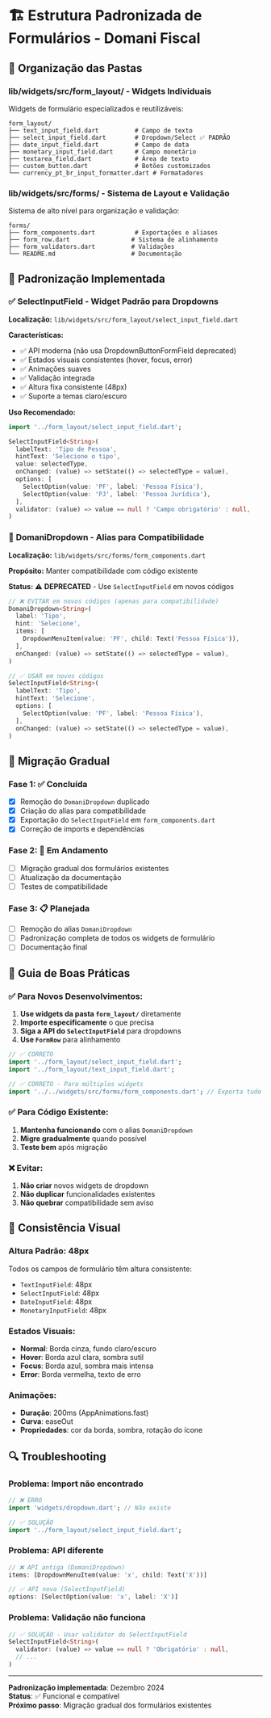 # 🏗️ Estrutura Padronizada de Formulários - Domani Fiscal

## 📁 Organização das Pastas

### **lib/widgets/src/form_layout/** - Widgets Individuais

Widgets de formulário especializados e reutilizáveis:

```
form_layout/
├── text_input_field.dart          # Campo de texto
├── select_input_field.dart        # Dropdown/Select ✅ PADRÃO
├── date_input_field.dart          # Campo de data
├── monetary_input_field.dart      # Campo monetário
├── textarea_field.dart            # Área de texto
├── custom_button.dart             # Botões customizados
└── currency_pt_br_input_formatter.dart # Formatadores
```

### **lib/widgets/src/forms/** - Sistema de Layout e Validação

Sistema de alto nível para organização e validação:

```
forms/
├── form_components.dart           # Exportações e aliases
├── form_row.dart                 # Sistema de alinhamento
├── form_validators.dart          # Validações
└── README.md                     # Documentação
```

## 🎯 Padronização Implementada

### ✅ **SelectInputField - Widget Padrão para Dropdowns**

**Localização:** `lib/widgets/src/form_layout/select_input_field.dart`

**Características:**

- ✅ API moderna (não usa DropdownButtonFormField deprecated)
- ✅ Estados visuais consistentes (hover, focus, error)
- ✅ Animações suaves
- ✅ Validação integrada
- ✅ Altura fixa consistente (48px)
- ✅ Suporte a temas claro/escuro

**Uso Recomendado:**

```dart
import '../form_layout/select_input_field.dart';

SelectInputField<String>(
  labelText: 'Tipo de Pessoa',
  hintText: 'Selecione o tipo',
  value: selectedType,
  onChanged: (value) => setState(() => selectedType = value),
  options: [
    SelectOption(value: 'PF', label: 'Pessoa Física'),
    SelectOption(value: 'PJ', label: 'Pessoa Jurídica'),
  ],
  validator: (value) => value == null ? 'Campo obrigatório' : null,
)
```

### 🔄 **DomaniDropdown - Alias para Compatibilidade**

**Localização:** `lib/widgets/src/forms/form_components.dart`

**Propósito:** Manter compatibilidade com código existente

**Status:** ⚠️ **DEPRECATED** - Use `SelectInputField` em novos códigos

```dart
// ❌ EVITAR em novos códigos (apenas para compatibilidade)
DomaniDropdown<String>(
  label: 'Tipo',
  hint: 'Selecione',
  items: [
    DropdownMenuItem(value: 'PF', child: Text('Pessoa Física')),
  ],
  onChanged: (value) => setState(() => selectedType = value),
)

// ✅ USAR em novos códigos
SelectInputField<String>(
  labelText: 'Tipo',
  hintText: 'Selecione',
  options: [
    SelectOption(value: 'PF', label: 'Pessoa Física'),
  ],
  onChanged: (value) => setState(() => selectedType = value),
)
```

## 🔧 Migração Gradual

### Fase 1: ✅ **Concluída**

- [x] Remoção do `DomaniDropdown` duplicado
- [x] Criação do alias para compatibilidade
- [x] Exportação do `SelectInputField` em `form_components.dart`
- [x] Correção de imports e dependências

### Fase 2: 🔄 **Em Andamento**

- [ ] Migração gradual dos formulários existentes
- [ ] Atualização da documentação
- [ ] Testes de compatibilidade

### Fase 3: 📋 **Planejada**

- [ ] Remoção do alias `DomaniDropdown`
- [ ] Padronização completa de todos os widgets de formulário
- [ ] Documentação final

## 📖 Guia de Boas Práticas

### ✅ **Para Novos Desenvolvimentos:**

1. **Use widgets da pasta `form_layout/`** diretamente
2. **Importe especificamente** o que precisa
3. **Siga a API do `SelectInputField`** para dropdowns
4. **Use `FormRow`** para alinhamento

```dart
// ✅ CORRETO
import '../form_layout/select_input_field.dart';
import '../form_layout/text_input_field.dart';

// ✅ CORRETO - Para múltiplos widgets
import '../../widgets/src/forms/form_components.dart'; // Exporta tudo
```

### ✅ **Para Código Existente:**

1. **Mantenha funcionando** com o alias `DomaniDropdown`
2. **Migre gradualmente** quando possível
3. **Teste bem** após migração

### ❌ **Evitar:**

1. **Não criar** novos widgets de dropdown
2. **Não duplicar** funcionalidades existentes
3. **Não quebrar** compatibilidade sem aviso

## 🎨 Consistência Visual

### **Altura Padrão:** 48px

Todos os campos de formulário têm altura consistente:

- `TextInputField`: 48px
- `SelectInputField`: 48px
- `DateInputField`: 48px
- `MonetaryInputField`: 48px

### **Estados Visuais:**

- **Normal**: Borda cinza, fundo claro/escuro
- **Hover**: Borda azul clara, sombra sutil
- **Focus**: Borda azul, sombra mais intensa
- **Error**: Borda vermelha, texto de erro

### **Animações:**

- **Duração**: 200ms (AppAnimations.fast)
- **Curva**: easeOut
- **Propriedades**: cor da borda, sombra, rotação do ícone

## 🔍 Troubleshooting

### **Problema: Import não encontrado**

```dart
// ❌ ERRO
import 'widgets/dropdown.dart'; // Não existe

// ✅ SOLUÇÃO
import '../form_layout/select_input_field.dart';
```

### **Problema: API diferente**

```dart
// ❌ API antiga (DomaniDropdown)
items: [DropdownMenuItem(value: 'x', child: Text('X'))]

// ✅ API nova (SelectInputField)
options: [SelectOption(value: 'x', label: 'X')]
```

### **Problema: Validação não funciona**

```dart
// ✅ SOLUÇÃO - Usar validator do SelectInputField
SelectInputField<String>(
  validator: (value) => value == null ? 'Obrigatório' : null,
  // ...
)
```

---

**Padronização implementada**: Dezembro 2024  
**Status**: ✅ Funcional e compatível  
**Próximo passo**: Migração gradual dos formulários existentes
